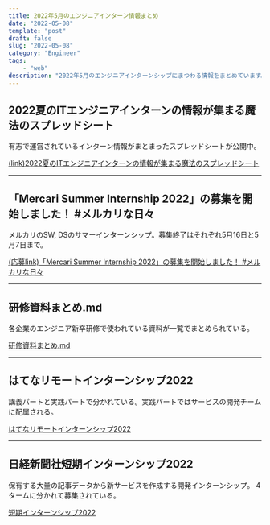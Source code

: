 ```yaml
---
title: 2022年5月のエンジニアインターン情報まとめ
date: "2022-05-08"
template: "post"
draft: false
slug: "2022-05-08"
category: "Engineer"
tags:
    - "web"
description: "2022年5月のエンジニアインターンシップにまつわる情報をまとめています。"
---
```



## 2022夏のITエンジニアインターンの情報が集まる魔法のスプレッドシート

有志で運営されているインターン情報がまとまったスプレッドシートが公開中。

[(link)2022夏のITエンジニアインターンの情報が集まる魔法のスプレッドシート](https://docs.google.com/spreadsheets/d/1O4LqD6tfVisshD4YngjEKwpU1FQCGuD8vZ1qlVX0sBY/edit#gid=762111034)


---

## 「Mercari Summer Internship 2022」の募集を開始しました！ #メルカリな日々

メルカリのSW, DSのサマーインターンシップ。募集終了はそれぞれ5月16日と5月7日まで。

[(応募link)「Mercari Summer Internship 2022」の募集を開始しました！ #メルカリな日々](https://mercan.mercari.com/articles/33572/)

---

## 研修資料まとめ.md

各企業のエンジニア新卒研修で使われている資料が一覧でまとめられている。

[研修資料まとめ.md](https://gist.github.com/gcchaan/02f4746a323acac4095c30e0783a3912)


---

## はてなリモートインターンシップ2022

講義パートと実践パートで分かれている。実践パートではサービスの開発チームに配属される。

[はてなリモートインターンシップ2022](https://hatenacorp.jp/recruit/intern/2022)


---


## 日経新聞社短期インターンシップ2022

保有する大量の記事データから新サービスを作成する開発インターンシップ。
4タームに分かれて募集されている。


[短期インターンシップ2022](https://hack.nikkei.com/internJobs/2022_summer/)